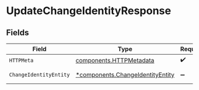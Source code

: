 # UpdateChangeIdentityResponse


## Fields

| Field                                                                               | Type                                                                                | Required                                                                            | Description                                                                         |
| ----------------------------------------------------------------------------------- | ----------------------------------------------------------------------------------- | ----------------------------------------------------------------------------------- | ----------------------------------------------------------------------------------- |
| `HTTPMeta`                                                                          | [components.HTTPMetadata](../../models/components/httpmetadata.md)                  | :heavy_check_mark:                                                                  | N/A                                                                                 |
| `ChangeIdentityEntity`                                                              | [*components.ChangeIdentityEntity](../../models/components/changeidentityentity.md) | :heavy_minus_sign:                                                                  | Update an identity                                                                  |